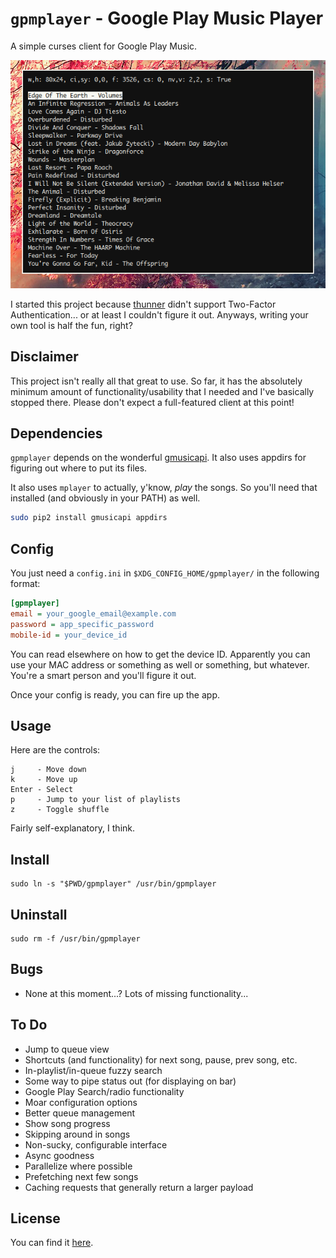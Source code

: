 # `gpmplayer` - Google Play Music Player

A simple curses client for Google Play Music.

![Queue mode screenshot][ss1]

I started this project because [thunner][thunner] didn't support Two-Factor
Authentication... or at least I couldn't figure it out. Anyways, writing your
own tool is half the fun, right?

## Disclaimer

This project isn't really all that great to use. So far, it has the absolutely
minimum amount of functionality/usability that I needed and I've basically
stopped there. Please don't expect a full-featured client at this point!

## Dependencies

`gpmplayer` depends on the wonderful [gmusicapi][gmusicapi]. It also uses
appdirs for figuring out where to put its files.

It also uses `mplayer` to actually, y'know, *play* the songs. So you'll need
that installed (and obviously in your PATH) as well.

```bash
sudo pip2 install gmusicapi appdirs
```

## Config

You just need a `config.ini` in `$XDG_CONFIG_HOME/gpmplayer/` in the following format:

```ini
[gpmplayer]
email = your_google_email@example.com
password = app_specific_password
mobile-id = your_device_id
```

You can read elsewhere on how to get the device ID. Apparently you can use your
MAC address or something as well or something, but whatever. You're a smart
person and you'll figure it out.

Once your config is ready, you can fire up the app.

## Usage

Here are the controls:

    j     - Move down
    k     - Move up
    Enter - Select
    p     - Jump to your list of playlists
    z     - Toggle shuffle

Fairly self-explanatory, I think.

## Install

    sudo ln -s "$PWD/gpmplayer" /usr/bin/gpmplayer

## Uninstall

    sudo rm -f /usr/bin/gpmplayer

## Bugs

* None at this moment...? Lots of missing functionality...

## To Do

* Jump to queue view
* Shortcuts (and functionality) for next song, pause, prev song, etc.
* In-playlist/in-queue fuzzy search
* Some way to pipe status out (for displaying on bar)
* Google Play Search/radio functionality
* Moar configuration options
* Better queue management
* Show song progress
* Skipping around in songs
* Non-sucky, configurable interface
* Async goodness
* Parallelize where possible
* Prefetching next few songs
* Caching requests that generally return a larger payload

## License

You can find it [here][license].


[ss1]: https://github.com/lytedev/gpmplayer/blob/pr-assets/screenshots/1.png?raw=true
[thunner]: https://github.com/malcolmstill/thunner
[gmusicapi]: https://github.com/simon-weber/gmusicapi
[license]: https://github.com/lytedev/gpmplayer/blob/master/LICENSE

